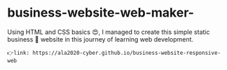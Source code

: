 # business-website-web-maker-
Using HTML and CSS basics 😍, I managed to create this simple static business 💼 website in this journey of learning web development. 

    👉link: https://ala2020-cyber.github.io/business-website-responsive-web
